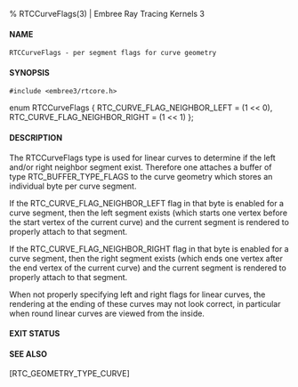% RTCCurveFlags(3) | Embree Ray Tracing Kernels 3

#### NAME

    RTCCurveFlags - per segment flags for curve geometry

#### SYNOPSIS

    #include <embree3/rtcore.h>

   enum RTCCurveFlags
   {
     RTC_CURVE_FLAG_NEIGHBOR_LEFT  = (1 << 0), 
     RTC_CURVE_FLAG_NEIGHBOR_RIGHT = (1 << 1) 
   };

#### DESCRIPTION

The RTCCurveFlags type is used for linear curves to determine if the
left and/or right neighbor segment exist. Therefore one attaches a
buffer of type RTC_BUFFER_TYPE_FLAGS to the curve geometry which
stores an individual byte per curve segment.

If the RTC_CURVE_FLAG_NEIGHBOR_LEFT flag in that byte is enabled for a
curve segment, then the left segment exists (which starts one vertex before
the start vertex of the current curve) and the current segment
is rendered to properly attach to that segment.

If the RTC_CURVE_FLAG_NEIGHBOR_RIGHT flag in that byte is enabled for a
curve segment, then the right segment exists (which ends one vertex after
the end vertex of the current curve) and the current segment
is rendered to properly attach to that segment.

When not properly specifying left and right flags for linear curves,
the rendering at the ending of these curves may not look correct, in
particular when round linear curves are viewed from the inside.

#### EXIT STATUS

#### SEE ALSO

[RTC_GEOMETRY_TYPE_CURVE]
